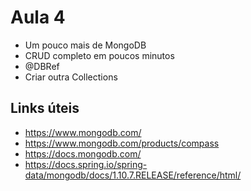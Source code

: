 # Aula 4

* Um pouco mais de MongoDB
* CRUD completo em poucos minutos
* @DBRef
* Criar outra Collections


Links úteis
---

* https://www.mongodb.com/
* https://www.mongodb.com/products/compass
* https://docs.mongodb.com/
* https://docs.spring.io/spring-data/mongodb/docs/1.10.7.RELEASE/reference/html/
